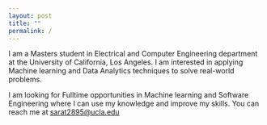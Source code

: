 ```yaml
---
layout: post
title: ""
permalink: /
---
```


I am a Masters student in Electrical and Computer Engineering department at the University of California, Los Angeles. I am interested in applying Machine learning and Data Analytics techniques to solve real-world problems.

I am looking for Fulltime opportunities in Machine learning and Software Engineering where I can use my knowledge and improve my skills. You can reach me at sarat2895@ucla.edu 
